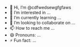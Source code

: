 - 👋 Hi, I’m @cdfwedsewgfgfaws
- 👀 I’m interested in ...
- 🌱 I’m currently learning ...
- 💞️ I’m looking to collaborate on ...
- 📫 How to reach me ...
- 😄 Pronouns: ...
- ⚡ Fun fact: ...

<!---
cdfwedsewgfgfaws/cdfwedsewgfgfaws is a ✨ special ✨ repository because its `README.md` (this file) appears on your GitHub profile.
You can click the Preview link to take a look at your changes.
--->
